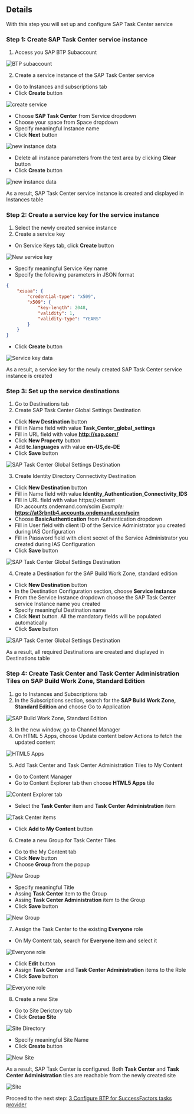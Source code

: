 ## Details

With this step you will set up and configure SAP Task Center service


### Step 1: Create SAP Task Center service instance

1. Access you SAP BTP Subaccount

![BTP subaccount](./Images/1.1.1.png "BTP subaccount")

2. Create a service instance of the SAP Task Center service

- Go to Instances and subscriptions tab
- Click **Create** button

![create service](./Images/1.2.1.png "create service")

- Choose **SAP Task Center** from Service dropdown
- Choose your space from Space dropdown
- Specify meaningful Instance name
- Click **Next** button

![new instance data](./Images/1.2.2.png "new instance data")

- Delete all instance parameters from the text area by clicking **Clear** button
- Click **Create** button

![new instance data](./Images/1.2.3.png "new instance data")

As a result, SAP Task Center service instance is created and displayed in Instances table


### Step 2: Create a service key for the service instance

1. Select the newly created service instance
2. Create a service key

- On Service Keys tab, click **Create** button

![New service key](./Images/2.2.1.png "New service key")

- Specify meaningful Service Key name
- Specify the following parameters in JSON format

``` JSON
{
    "xsuaa": {
        "credential-type": "x509",
        "x509": {
            "key-length": 2048,
            "validity": 1,
            "validity-type": "YEARS"
        }
    }
}
```

- Click **Create** button 

![Service key data](./Images/2.2.2.png "Service key data")

As a result, a service key for the newly created SAP Task Center service instance is created


### Step 3: Set up the service destinations

1. Go to Destinations tab
2. Create SAP Task Center Global Settings Destination

- Click **New Destination** button
- Fill in Name field with value **Task_Center_global_settings**
- Fill in URL field with value **http://sap.com/**
- Click **New Property** button
- Add **tc.languages** with value **en-US,de-DE**
- Click **Save** button

![SAP Task Center Global Settings Destination](./Images/3.2.1.png "SAP Task Center Global Settings Destination")

3. Create Identity Directory Connectivity Destination

- Click **New Destination** button
- Fill in Name field with value **Identity_Authentication_Connectivity_IDS**
- Fill in URL field with value https://\<tenant ID\>.accounts.ondemand.com/scim *Example:* **https://at3rbntb4.accounts.ondemand.com/scim**
- Choose **BasicAuthentication** from Authentication dropdown
- Fill in User field with client ID of the Service Administrator you created during IAS Configuration
- Fill in Password field with client secret of the Service Administrator you created during IAS Configuration
- Click **Save** button

![SAP Task Center Global Settings Destination](./Images/3.3.1.png "SAP Task Center Global Settings Destination")

4. Create a Destination for the SAP Build Work Zone, standard edition

- Click **New Destination** button
- In the Destination Configuration section, choose **Service Instance**
- From the Service Instance dropdown choose the SAP Task Center service Instance name you created
- Specify meaningful Destination name
- Click **Next** button. All the mandatory fields will be populated automatically
- Click **Save** button

![SAP Task Center Global Settings Destination](./Images/3.4.1.png "SAP Task Center Global Settings Destination")


As a result, all required Destinations are created and displayed in Destinations table


### Step 4: Create Task Center and Task Center Administration Tiles on SAP Build Work Zone, Standard Edition

1. go to Instances and Subscriptions tab
2. In the Subscriptions section, search for the **SAP Build Work Zone, Standard Edition** and choose Go to Application

![SAP Build Work Zone, Standard Edition](./Images/4.2.1.png "SAP Build Work Zone, Standard Edition")

3. In the new window, go to Channel Manager
4. On HTML 5 Apps, choose Update content below Actions to fetch the updated content

![HTML5 Apps](./Images/4.4.1.png "HTML5 Apps")

5. Add Task Center and Task Center Administration Tiles to My Content

- Go to Content Manager 
- Go to Content Explorer tab then choose **HTML5 Apps** tile

![Content Explorer tab](./Images/4.5.1.png "Content Explorer tab")

- Select the **Task Center** item and **Task Center Administration** item

![Task Center items](./Images/4.5.2.png "Task Center items")

- Click **Add to My Content** button

6. Create a new Group for Task Center Tiles

- Go to the My Content tab
- Click **New** button
- Choose **Group** from the popup 

![New Group](./Images/4.6.1.png "New Group")

- Specify meaningful Title
- Assing **Task Center** item to the Group
- Assing **Task Center Administration** item to the Group
- Click **Save** button

![New Group](./Images/4.6.2.png "New Group")

7. Assign the Task Center to the existing **Everyone** role

- On My Content tab, search for **Everyone** item and select it

![Everyone role](./Images/4.7.1.png "Everyone role")

- Click **Edit** button
- Assign **Task Center** and **Task Center Administration** items to the Role
- Click **Save** button

![Everyone role](./Images/4.7.2.png "Everyone role")

8. Create a new Site

- Go to Site Derictory tab
- Click **Cretae Site**

![Site Directory](./Images/4.8.1.png "Site Directory")

- Specify meaningful Site Name
- Click **Create** button

![New Site](./Images/4.8.2.png "New Site")

As a result, SAP Task Center is configured. Both **Task Center** and **Task Center Administration** tiles are reachable from the newly created site

![Site](./Images/4.9.1.png "Site")


Proceed to the next step: [3 Configure BTP for SuccessFactors tasks provider](https://github.com/Sereg20/Task_Center/blob/master/BTP_config/3%20Config%20BTP%20for%20SF/README.md)
